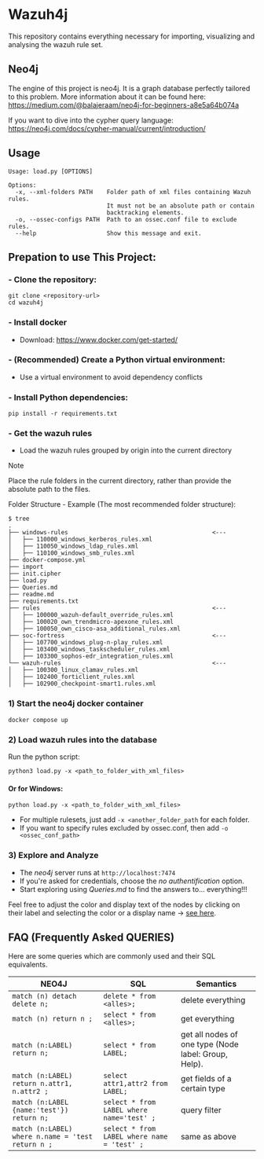 # Wazuh4j
This repository contains everything necessary for importing, visualizing and analysing the wazuh rule set.  

## Neo4j
The engine of this project is neo4j. It is a graph database perfectly tailored to this problem. 
More information about it can be found here: https://medium.com/@balajeraam/neo4j-for-beginners-a8e5a64b074a

If you want to dive into the cypher query language: https://neo4j.com/docs/cypher-manual/current/introduction/

## Usage

```
Usage: load.py [OPTIONS]

Options:
  -x, --xml-folders PATH    Folder path of xml files containing Wazuh rules.
                            It must not be an absolute path or contain
                            backtracking elements.
  -o, --ossec-configs PATH  Path to an ossec.conf file to exclude rules.
  --help                    Show this message and exit.                 
```

## Prepation to use This Project:

### - Clone the repository:
```
git clone <repository-url>
cd wazuh4j
```

### - Install docker 
- Download: https://www.docker.com/get-started/

### - (Recommended) Create a Python virtual environment:
- Use a virtual environment to avoid dependency conflicts

### - Install Python dependencies: 

```
pip install -r requirements.txt
```

### - Get the wazuh rules 
- Load the wazuh rules grouped by origin into the current directory 

> [!Note]
> Place the rule folders in the current directory, rather than provide the absolute path to the files. 

Folder Structure - Example (The most recommended folder structure):
```
$ tree
.
├── windows-rules                                         <---
│   ├── 110000_windows_kerberos_rules.xml
│   ├── 110050_windows_ldap_rules.xml
│   ├── 110100_windows_smb_rules.xml
├── docker-compose.yml
├── import
├── init.cipher
├── load.py
├── Queries.md
├── readme.md
├── requirements.txt
├── rules                                                 <---
│   ├── 100000_wazuh-default_override_rules.xml
│   ├── 100020_own_trendmicro-apexone_rules.xml
│   ├── 100050_own_cisco-asa_additional_rules.xml
├── soc-fortress                                          <---
│   ├── 107700_windows_plug-n-play_rules.xml
│   ├── 103400_windows_taskscheduler_rules.xml
│   ├── 103300_sophos-edr_integration_rules.xml
└── wazuh-rules                                           <---
│   ├── 100300_linux_clamav_rules.xml
│   ├── 102400_forticlient_rules.xml
│   ├── 102900_checkpoint-smart1.rules.xml
```



### 1) Start the neo4j docker container

```
docker compose up
```

### 2) Load wazuh rules into the database
Run the python script: 
```
python3 load.py -x <path_to_folder_with_xml_files>
```
#### Or for Windows:
```
python load.py -x <path_to_folder_with_xml_files>
```

- For multiple rulesets, just add `-x <another_folder_path` for each folder. 
- If you want to specify rules excluded by ossec.conf, then add `-o <ossec_conf_path>` 

### 3) Explore and Analyze
- The *neo4j* server runs at ```http://localhost:7474```
- If you're asked for credentials, choose the *no authentification* option.
- Start exploring using *Queries.md* to find the answers to... everything!!!

Feel free to adjust the color and display text of the nodes by clicking on their label and selecting the color or a display name -> [see here](https://stackoverflow.com/questions/44674646/how-do-i-change-what-appears-on-a-node-in-neo4j).

## FAQ (Frequently Asked QUERIES)
Here are some queries which are commonly used and their SQL equivalents. 

| NEO4J                                                                       | SQL                            | Semantics                                                                           |
|-----------------------------------------------------------------------------|--------------------------------|-------------------------------------------------------------------------------------|
| `match (n) detach delete n;`                                                | `delete * from <alles>; `      | delete everything                                                                   |
| `match (n) return n ;`                                                      | `select * from <alles>; `      | get everything                                                                      |
| `match (n:LABEL) return n; `                                                | `select * from LABEL; `        | get all nodes of one type (Node label: Group, Help).                                |
| `match (n:LABEL) return n.attr1, n.attr2 ;`                                 | `select attr1,attr2 from LABEL; ` | get fields of a certain type                                                        | 
| `match (n:LABEL {name:'test'}) return n;` | `select * from LABEL where name='test' ; ` | query filter | 
| `match (n:LABEL) where n.name = 'test return n ;` | `select * from LABEL where name = 'test' ; ` | same as above |

